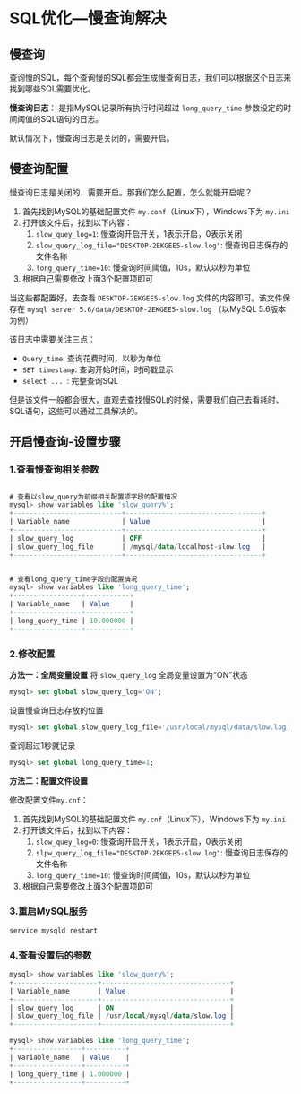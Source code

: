 # SQL优化—慢查询解决

## 慢查询

查询慢的SQL，每个查询慢的SQL都会生成慢查询日志，我们可以根据这个日志来找到哪些SQL需要优化。

**慢查询日志**： 是指MySQL记录所有执行时间超过 `long_query_time` 参数设定的时间阈值的SQL语句的日志。

默认情况下，慢查询日志是关闭的，需要开启。

## 慢查询配置
慢查询日志是关闭的，需要开启。那我们怎么配置，怎么就能开启呢？

1. 首先找到MySQL的基础配置文件 `my.conf`（Linux下），Windows下为 `my.ini`
2. 打开该文件后，找到以下内容：
   1. `slow_quey_log=1`: 慢查询开启开关，1表示开启，0表示关闭
   2. `slow_query_log_file="DESKTOP-2EKGEE5-slow.log"`: 慢查询日志保存的文件名称
   3. `long_query_time=10`: 慢查询时间阈值，10s，默认以秒为单位
3. 根据自己需要修改上面3个配置项即可

当这些都配置好，去查看 `DESKTOP-2EKGEE5-slow.log` 文件的内容即可。该文件保存在 `mysql server 5.6/data/DESKTOP-2EKGEE5-slow.log`  （以MySQL 5.6版本为例）

该日志中需要关注三点：
- `Query_time`: 查询花费时间，以秒为单位
- `SET timestamp`: 查询开始时间，时间戳显示
- `select ... `: 完整查询SQL

但是该文件一般都会很大，直观去查找慢SQL的时候，需要我们自己去看耗时、SQL语句，这些可以通过工具解决的。


## 开启慢查询-设置步骤

### 1.查看慢查询相关参数
```sql

# 查看以slow_query为前缀相关配置项字段的配置情况
mysql> show variables like 'slow_query%';
+---------------------------+----------------------------------+
| Variable_name             | Value                            |
+---------------------------+----------------------------------+
| slow_query_log            | OFF                              |
| slow_query_log_file       | /mysql/data/localhost-slow.log   |
+---------------------------+----------------------------------+


# 查看long_query_time字段的配置情况
mysql> show variables like 'long_query_time';
+-----------------+-----------+
| Variable_name   | Value     |
+-----------------+-----------+
| long_query_time | 10.000000 |
+-----------------+-----------+
```

### 2.修改配置
**方法一：全局变量设置**
将 `slow_query_log` 全局变量设置为“ON”状态

```sql
mysql> set global slow_query_log='ON'; 
```

设置慢查询日志存放的位置
```sql
mysql> set global slow_query_log_file='/usr/local/mysql/data/slow.log';

```

查询超过1秒就记录
```sql
mysql> set global long_query_time=1;
```

**方法二：配置文件设置**

修改配置文件`my.cnf`：

1. 首先找到MySQL的基础配置文件 `my.cnf`（Linux下），Windows下为 `my.ini`
2. 打开该文件后，找到以下内容：
   1. `slow_quey_log=0`: 慢查询开启开关，1表示开启，0表示关闭
   2. `slpw_query_log_file="DESKTOP-2EKGEE5-slow.log"`: 慢查询日志保存的文件名称
   3. `long_query_time=10`: 慢查询时间阈值，10s，默认以秒为单位
3. 根据自己需要修改上面3个配置项即可

### 3.重启MySQL服务
```sql
service mysqld restart
```

### 4.查看设置后的参数

```sql
mysql> show variables like 'slow_query%';
+---------------------+--------------------------------+
| Variable_name       | Value                          |
+---------------------+--------------------------------+
| slow_query_log      | ON                             |
| slow_query_log_file | /usr/local/mysql/data/slow.log |
+---------------------+--------------------------------+

mysql> show variables like 'long_query_time';
+-----------------+----------+
| Variable_name   | Value    |
+-----------------+----------+
| long_query_time | 1.000000 |
+-----------------+----------+
```